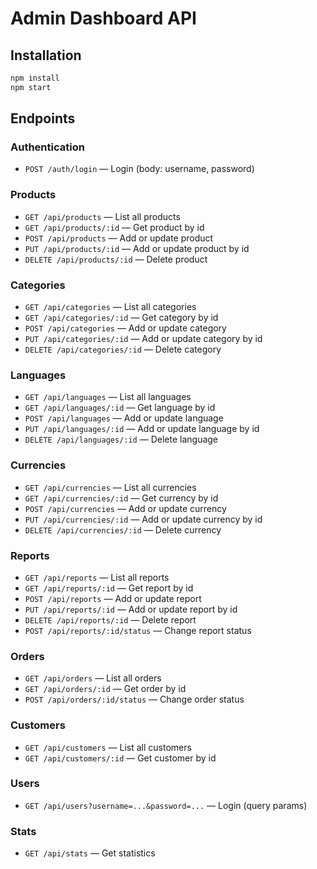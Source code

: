 # Admin Dashboard API

## Installation

```bash
npm install
npm start
```

## Endpoints

### Authentication
- `POST /auth/login` — Login (body: username, password)

### Products
- `GET /api/products` — List all products
- `GET /api/products/:id` — Get product by id
- `POST /api/products` — Add or update product
- `PUT /api/products/:id` — Add or update product by id
- `DELETE /api/products/:id` — Delete product

### Categories
- `GET /api/categories` — List all categories
- `GET /api/categories/:id` — Get category by id
- `POST /api/categories` — Add or update category
- `PUT /api/categories/:id` — Add or update category by id
- `DELETE /api/categories/:id` — Delete category

### Languages
- `GET /api/languages` — List all languages
- `GET /api/languages/:id` — Get language by id
- `POST /api/languages` — Add or update language
- `PUT /api/languages/:id` — Add or update language by id
- `DELETE /api/languages/:id` — Delete language

### Currencies
- `GET /api/currencies` — List all currencies
- `GET /api/currencies/:id` — Get currency by id
- `POST /api/currencies` — Add or update currency
- `PUT /api/currencies/:id` — Add or update currency by id
- `DELETE /api/currencies/:id` — Delete currency

### Reports
- `GET /api/reports` — List all reports
- `GET /api/reports/:id` — Get report by id
- `POST /api/reports` — Add or update report
- `PUT /api/reports/:id` — Add or update report by id
- `DELETE /api/reports/:id` — Delete report
- `POST /api/reports/:id/status` — Change report status

### Orders
- `GET /api/orders` — List all orders
- `GET /api/orders/:id` — Get order by id
- `POST /api/orders/:id/status` — Change order status

### Customers
- `GET /api/customers` — List all customers
- `GET /api/customers/:id` — Get customer by id

### Users
- `GET /api/users?username=...&password=...` — Login (query params)

### Stats
- `GET /api/stats` — Get statistics
